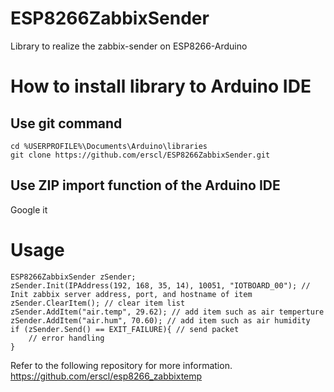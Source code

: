 # ESP8266ZabbixSender
Library to realize the zabbix-sender on ESP8266-Arduino

# How to install library to Arduino IDE
## Use git command
    cd %USERPROFILE%\Documents\Arduino\libraries
    git clone https://github.com/erscl/ESP8266ZabbixSender.git
## Use ZIP import function of the Arduino IDE
Google it

# Usage
    ESP8266ZabbixSender zSender;
    zSender.Init(IPAddress(192, 168, 35, 14), 10051, "IOTBOARD_00"); // Init zabbix server address, port, and hostname of item
    zSender.ClearItem(); // clear item list
    zSender.AddItem("air.temp", 29.62); // add item such as air temperture
    zSender.AddItem("air.hum", 70.60); // add item such as air humidity
    if (zSender.Send() == EXIT_FAILURE){ // send packet
        // error handling
    }
Refer to the following repository for more information.
https://github.com/erscl/esp8266_zabbixtemp
